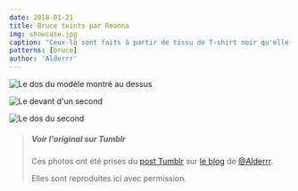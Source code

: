 ```yaml
---
date: 2018-01-21
title: Bruce teints par Reanna
img: showcase.jpg
caption: "Ceux-là sont faits à partir de tissu de T-shirt noir qu'elle a teint elle-même, en utilisant des plantes du désert pour les motifs."
patterns: [bruce]
author: 'Alderrr'
---
```

![Le dos du modèle montré au dessus](/img/showcase/bleach-dyed-bruce/1-back.jpg) 
 
![Le devant d'un second](/img/showcase/bleach-dyed-bruce/2-front.jpg)

![Le dos du second](/img/showcase/bleach-dyed-bruce/2-back.jpg)

> ##### Voir l'original sur Tumblr
> Ces photos ont été prises du [post Tumblr](http://alderrr.tumblr.com/post/168948306776/christmas-crafting-2-pairs-of-mens-underwear)
> sur [le blog](http://alderrr.tumblr.com/) de [@Alderrr](/users/Alderrr).
>
> Elles sont reproduites ici avec permission.
